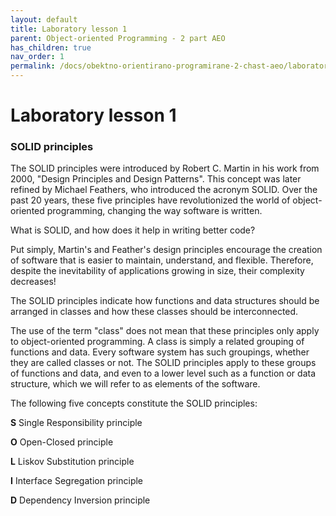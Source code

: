 ```yaml
---
layout: default
title: Laboratory lesson 1
parent: Object-oriented Programming - 2 part AEO
has_children: true
nav_order: 1
permalink: /docs/obektno-orientirano-programirane-2-chast-aeo/laboratorno-uprazhnenie-1
---
```


# Laboratory lesson 1

### SOLID principles

The SOLID principles were introduced by Robert C. Martin in his work from 2000, "Design Principles and Design Patterns". This concept was later refined by Michael Feathers, who introduced the acronym SOLID. Over the past 20 years, these five principles have revolutionized the world of object-oriented programming, changing the way software is written.

What is SOLID, and how does it help in writing better code?

Put simply, Martin's and Feather's design principles encourage the creation of software that is easier to maintain, understand, and flexible. Therefore, despite the inevitability of applications growing in size, their complexity decreases!

The SOLID principles indicate how functions and data structures should be arranged in classes and how these classes should be interconnected.

The use of the term "class" does not mean that these principles only apply to object-oriented programming. A class is simply a related grouping of functions and data. Every software system has such groupings, whether they are called classes or not. The SOLID principles apply to these groups of functions and data, and even to a lower level such as a function or data structure, which we will refer to as elements of the software.

The following five concepts constitute the SOLID principles: 

**S** Single Responsibility principle

**O** Open-Closed principle

**L** Liskov Substitution principle

**I** Interface Segregation principle

**D** Dependency Inversion principle



